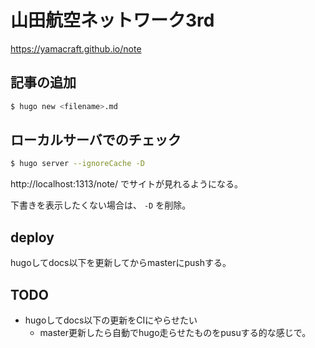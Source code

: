 山田航空ネットワーク3rd
====================

https://yamacraft.github.io/note

## 記事の追加

```sh
$ hugo new <filename>.md
```

## ローカルサーバでのチェック

```sh
$ hugo server --ignoreCache -D
```

http://localhost:1313/note/ でサイトが見れるようになる。

下書きを表示したくない場合は、 `-D` を削除。

## deploy

hugoしてdocs以下を更新してからmasterにpushする。

## TODO

- hugoしてdocs以下の更新をCIにやらせたい
  - master更新したら自動でhugo走らせたものをpusuする的な感じで。